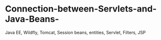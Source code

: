 # Connection-between-Servlets-and-Java-Beans-
 Java EE, Wildfly, Tomcat, Session beans, entities, Servlet, Filters, JSP
